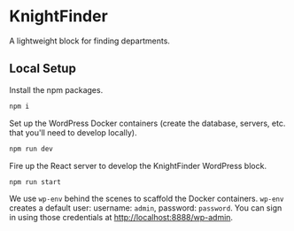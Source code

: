 # KnightFinder

A lightweight block for finding departments.

## Local Setup

Install the npm packages.

```bash
npm i
```

Set up the WordPress Docker containers (create the database, servers, etc. that you'll need to develop locally).

```bash
npm run dev
```

Fire up the React server to develop the KnightFinder WordPress block.

```bash
npm run start
```

We use `wp-env` behind the scenes to scaffold the Docker containers. `wp-env` creates a default user: username: `admin`, password: `password`. You can sign in using those credentials at [http://localhost:8888/wp-admin](http://localhost:888/wp-admin/).
